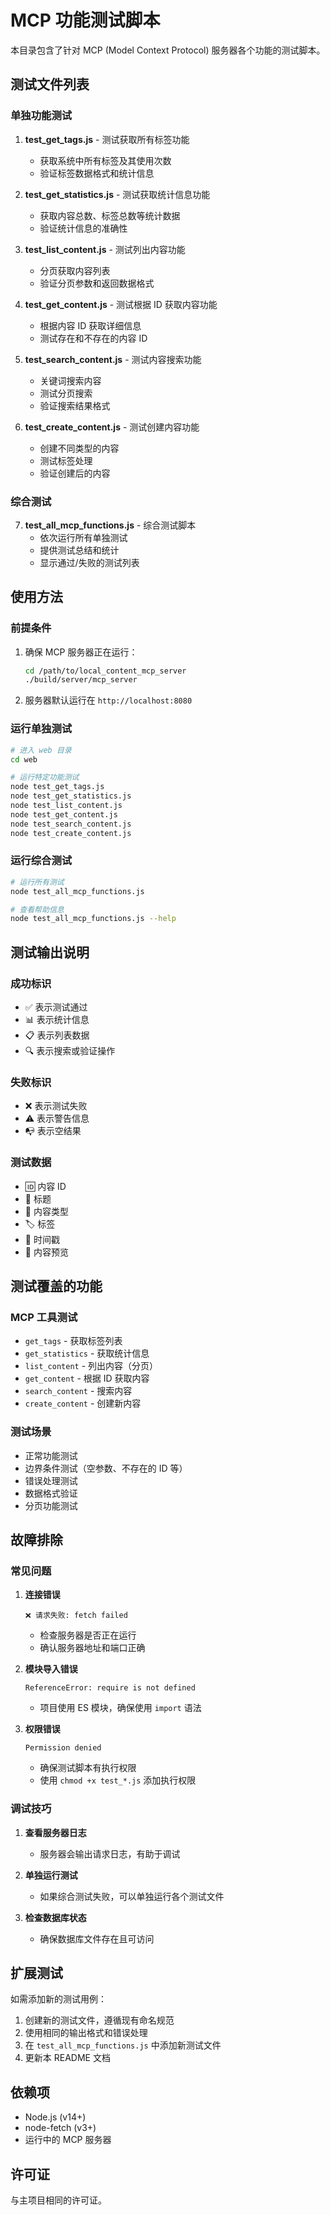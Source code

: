 # MCP 功能测试脚本

本目录包含了针对 MCP (Model Context Protocol) 服务器各个功能的测试脚本。

## 测试文件列表

### 单独功能测试

1. **test_get_tags.js** - 测试获取所有标签功能
   - 获取系统中所有标签及其使用次数
   - 验证标签数据格式和统计信息

2. **test_get_statistics.js** - 测试获取统计信息功能
   - 获取内容总数、标签总数等统计数据
   - 验证统计信息的准确性

3. **test_list_content.js** - 测试列出内容功能
   - 分页获取内容列表
   - 验证分页参数和返回数据格式

4. **test_get_content.js** - 测试根据 ID 获取内容功能
   - 根据内容 ID 获取详细信息
   - 测试存在和不存在的内容 ID

5. **test_search_content.js** - 测试内容搜索功能
   - 关键词搜索内容
   - 测试分页搜索
   - 验证搜索结果格式

6. **test_create_content.js** - 测试创建内容功能
   - 创建不同类型的内容
   - 测试标签处理
   - 验证创建后的内容

### 综合测试

7. **test_all_mcp_functions.js** - 综合测试脚本
   - 依次运行所有单独测试
   - 提供测试总结和统计
   - 显示通过/失败的测试列表

## 使用方法

### 前提条件

1. 确保 MCP 服务器正在运行：
   ```bash
   cd /path/to/local_content_mcp_server
   ./build/server/mcp_server
   ```

2. 服务器默认运行在 `http://localhost:8080`

### 运行单独测试

```bash
# 进入 web 目录
cd web

# 运行特定功能测试
node test_get_tags.js
node test_get_statistics.js
node test_list_content.js
node test_get_content.js
node test_search_content.js
node test_create_content.js
```

### 运行综合测试

```bash
# 运行所有测试
node test_all_mcp_functions.js

# 查看帮助信息
node test_all_mcp_functions.js --help
```

## 测试输出说明

### 成功标识
- ✅ 表示测试通过
- 📊 表示统计信息
- 📋 表示列表数据
- 🔍 表示搜索或验证操作

### 失败标识
- ❌ 表示测试失败
- ⚠️ 表示警告信息
- 📭 表示空结果

### 测试数据
- 🆔 内容 ID
- 📝 标题
- 📂 内容类型
- 🏷️ 标签
- 📅 时间戳
- 📄 内容预览

## 测试覆盖的功能

### MCP 工具测试
- `get_tags` - 获取标签列表
- `get_statistics` - 获取统计信息
- `list_content` - 列出内容（分页）
- `get_content` - 根据 ID 获取内容
- `search_content` - 搜索内容
- `create_content` - 创建新内容

### 测试场景
- 正常功能测试
- 边界条件测试（空参数、不存在的 ID 等）
- 错误处理测试
- 数据格式验证
- 分页功能测试

## 故障排除

### 常见问题

1. **连接错误**
   ```
   ❌ 请求失败: fetch failed
   ```
   - 检查服务器是否正在运行
   - 确认服务器地址和端口正确

2. **模块导入错误**
   ```
   ReferenceError: require is not defined
   ```
   - 项目使用 ES 模块，确保使用 `import` 语法

3. **权限错误**
   ```
   Permission denied
   ```
   - 确保测试脚本有执行权限
   - 使用 `chmod +x test_*.js` 添加执行权限

### 调试技巧

1. **查看服务器日志**
   - 服务器会输出请求日志，有助于调试

2. **单独运行测试**
   - 如果综合测试失败，可以单独运行各个测试文件

3. **检查数据库状态**
   - 确保数据库文件存在且可访问

## 扩展测试

如需添加新的测试用例：

1. 创建新的测试文件，遵循现有命名规范
2. 使用相同的输出格式和错误处理
3. 在 `test_all_mcp_functions.js` 中添加新测试文件
4. 更新本 README 文档

## 依赖项

- Node.js (v14+)
- node-fetch (v3+)
- 运行中的 MCP 服务器

## 许可证

与主项目相同的许可证。